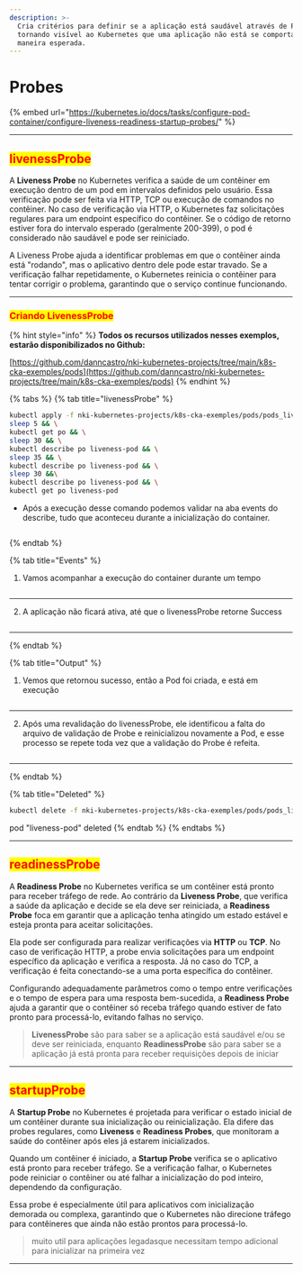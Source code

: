 ```yaml
---
description: >-
  Cria critérios para definir se a aplicação está saudável através de Probes,
  tornando visível ao Kubernetes que uma aplicação não está se comportando da
  maneira esperada.
---
```


# Probes

{% embed url="https://kubernetes.io/docs/tasks/configure-pod-container/configure-liveness-readiness-startup-probes/" %}

***

## <mark style="color:red;">livenessProbe</mark>&#x20;

A **Liveness Probe** no Kubernetes verifica a saúde de um contêiner em execução dentro de um pod em intervalos definidos pelo usuário. Essa verificação pode ser feita via HTTP, TCP ou execução de comandos no contêiner. No caso de verificação via HTTP, o Kubernetes faz solicitações regulares para um endpoint específico do contêiner. Se o código de retorno estiver fora do intervalo esperado (geralmente 200-399), o pod é considerado não saudável e pode ser reiniciado.

A Liveness Probe ajuda a identificar problemas em que o contêiner ainda está "rodando", mas o aplicativo dentro dele pode estar travado. Se a verificação falhar repetidamente, o Kubernetes reinicia o contêiner para tentar corrigir o problema, garantindo que o serviço continue funcionando.

***

### <mark style="color:red;">Criando LivenessProbe</mark>

{% hint style="info" %}
**Todos os recursos utilizados nesses exemplos, estarão disponibilizados no Github:** &#x20;

[https://github.com/danncastro/nki-kubernetes-projects/tree/main/k8s-cka-exemples/pods](https://github.com/danncastro/nki-kubernetes-projects/tree/main/k8s-cka-exemples/pods)
{% endhint %}

{% tabs %}
{% tab title="livenessProbe" %}
```bash
kubectl apply -f nki-kubernetes-projects/k8s-cka-exemples/pods/pods_liveness_probe.yml && \
sleep 5 && \
kubectl get po && \
sleep 30 && \
kubectl describe po liveness-pod && \
sleep 35 && \
kubectl describe po liveness-pod && \
sleep 30 &&\
kubectl describe po liveness-pod && \
kubectl get po liveness-pod
```

* Após a execução desse comando podemos validar na aba events do describe, tudo que aconteceu durante a inicialização do container.

<figure><img src="broken-reference" alt=""><figcaption></figcaption></figure>
{% endtab %}

{% tab title="Events" %}
1. Vamos acompanhar a execução do container durante um tempo

<figure><img src="broken-reference" alt=""><figcaption></figcaption></figure>

***

2. A aplicação não ficará ativa, até que o livenessProbe retorne Success

<figure><img src="broken-reference" alt=""><figcaption></figcaption></figure>

***
{% endtab %}

{% tab title="Output" %}
1. Vemos que retornou sucesso, então a Pod foi criada, e está em execução

<figure><img src="broken-reference" alt=""><figcaption></figcaption></figure>

***

2. Após uma revalidação do livenessProbe, ele identificou a falta do arquivo de validação de Probe e reinicializou novamente a Pod, e esse processo se repete toda vez que a validação do Probe é refeita.

<figure><img src="broken-reference" alt=""><figcaption></figcaption></figure>

***
{% endtab %}

{% tab title="Deleted" %}
```bash
kubectl delete -f nki-kubernetes-projects/k8s-cka-exemples/pods/pods_liveness_probe.yml
```

pod "liveness-pod" deleted
{% endtab %}
{% endtabs %}

***

## <mark style="color:red;">readinessProbe</mark>&#x20;

A **Readiness Probe** no Kubernetes verifica se um contêiner está pronto para receber tráfego de rede. Ao contrário da **Liveness Probe**, que verifica a saúde da aplicação e decide se ela deve ser reiniciada, a **Readiness Probe** foca em garantir que a aplicação tenha atingido um estado estável e esteja pronta para aceitar solicitações.

Ela pode ser configurada para realizar verificações via **HTTP** ou **TCP**. No caso de verificação HTTP, a probe envia solicitações para um endpoint específico da aplicação e verifica a resposta. Já no caso do TCP, a verificação é feita conectando-se a uma porta específica do contêiner.

Configurando adequadamente parâmetros como o tempo entre verificações e o tempo de espera para uma resposta bem-sucedida, a **Readiness Probe** ajuda a garantir que o contêiner só receba tráfego quando estiver de fato pronto para processá-lo, evitando falhas no serviço.

> **LivenessProbe** são para saber se a aplicação está saudável e/ou se deve ser reiniciada, enquanto **ReadinessProbe** são para saber se a aplicação já está pronta para receber requisições depois de iniciar

***

## <mark style="color:red;">startupProbe</mark>&#x20;

A **Startup Probe** no Kubernetes é projetada para verificar o estado inicial de um contêiner durante sua inicialização ou reinicialização. Ela difere das probes regulares, como **Liveness** e **Readiness Probes**, que monitoram a saúde do contêiner após eles já estarem inicializados.

Quando um contêiner é iniciado, a **Startup Probe** verifica se o aplicativo está pronto para receber tráfego. Se a verificação falhar, o Kubernetes pode reiniciar o contêiner ou até falhar a inicialização do pod inteiro, dependendo da configuração.

Essa probe é especialmente útil para aplicativos com inicialização demorada ou complexa, garantindo que o Kubernetes não direcione tráfego para contêineres que ainda não estão prontos para processá-lo.

> muito util para aplicações legadasque necessitam tempo adicional para inicializar na primeira vez

***
